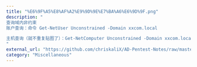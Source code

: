 ```yaml
---
title: "%E6%9F%A5%E8%AF%A2%E9%9D%9E%E7%BA%A6%E6%9D%9F.png"
description: "
查询域内非约束
账户查询：命令 Get-NetUser Unconstrained -Domain xxcom.local

主机查询（就不重复贴图了）：Get-NetComputer Unconstrained -Domain xxcom.local
"
external_url: "https://github.com/chriskaliX/AD-Pentest-Notes/raw/master/imgs/%E6%9F%A5%E8%AF%A2%E9%9D%9E%E7%BA%A6%E6%9D%9F.png"
category: "Miscellaneous"
---
```

